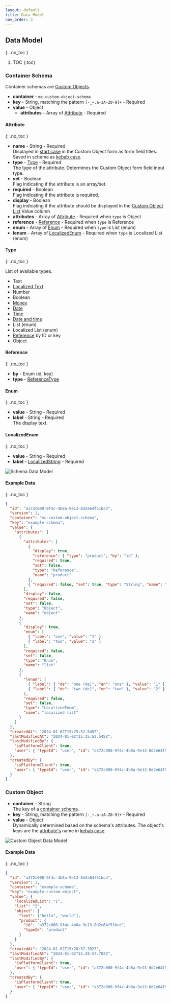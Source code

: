 ```yaml
---
layout: default
title: Data Model
nav_order: 3
---
```


<!--prettier-ignore-start-->
## Data Model
{: .no_toc }

1. TOC 
{:toc}

<!--prettier-ignore-end-->

### Container Schema

Container schemas are
[Custom Objects](https://docs.commercetools.com/api/projects/custom-objects).

- **container** - `mc-custom-object-schema`
- **key** - String, matching the pattern `[-_~.a-zA-Z0-9]+` - Required
- **value** - Object
  - **attributes** - Array of [Attribute](#attribute) - Required

<!--prettier-ignore-start-->
#### Attribute
{: .no_toc }
<!--prettier-ignore-end-->

- **name** - String - Required\
  Displayed in [start case](https://lodash.com/docs/4.17.15#startCase) in the Custom
  Object form as form field titles. Saved in schema as [kebab case](https://lodash.com/docs/4.17.15#kebabCase).
- **type** - [Type](#type) - Required\
  The type of the attribute. Determines the Custom Object form field input type.
- **set** - Boolean\
  Flag indicating if the attribute is an array/set.
- **required** - Boolean\
  Flag indicating if the attribute is required.
- **display** - Boolean\
  Flag indicating if the attribute should be displayed in the [Custom Object List](#custom-object-list)
  Value column
- **attributes** - Array of [Attribute](#attribute) - Required when `type` is
  Object
- **reference** - [Reference](#reference) - Required when `type` is Reference
- **enum** - Array of [Enum](#enum) - Required when `type` is List (enum)
- **lenum** - Array of [LocalizedEnum](#localizedenum) - Required when `type` is
  Localized List (enum)

<!--prettier-ignore-start-->
#### Type
{: .no_toc }
<!--prettier-ignore-end-->

List of available types.

- Text
- [Localized Text](https://docs.commercetools.com/api/types#localizedstring)
- Number
- Boolean
- [Money](https://docs.commercetools.com/api/types#moneys)
- [Date](https://docs.commercetools.com/api/types#date)
- [Time](https://docs.commercetools.com/api/types#time)
- [Date and time](https://docs.commercetools.com/api/types#datetime)
- List (enum)
- Localized List (enum)
- [Reference](https://docs.commercetools.com/api/types#reference)
  by ID or key
- Object

<!--prettier-ignore-start-->
#### Reference
{: .no_toc }
<!--prettier-ignore-end-->

- **by** - Enum (id, key)
- **type** -
  [ReferenceType](https://docs.commercetools.com/api/types#reference)

<!--prettier-ignore-start-->
#### Enum
{: .no_toc }
<!--prettier-ignore-end-->

- **value** - String - Required
- **label** - String - Required\
  The display text.

<!--prettier-ignore-start-->
#### LocalizedEnum
{: .no_toc }
<!--prettier-ignore-end-->

- **value** - String - Required
- **label** -
  [LocalizedString](https://docs.commercetools.com/api/types#localizedstring) -
  Required

![Schema Data Model](assets/schema-data-model.png)

<!--prettier-ignore-start-->
#### Example Data
{: .no_toc }
<!--prettier-ignore-end-->

```json
{
  "id": "a372c000-9f4c-4b8a-9e13-8d2e64f51bcd",
  "version": 1,
  "container": "mc-custom-object-schema",
  "key": "example-schema",
  "value": {
    "attributes": [
      {
        "attributes": [
          {
            "display": true,
            "reference": { "type": "product", "by": "id" },
            "required": true,
            "set": false,
            "type": "Reference",
            "name": "product"
          },
          { "required": false, "set": true, "type": "String", "name": "text" }
        ],
        "display": false,
        "required": false,
        "set": false,
        "type": "Object",
        "name": "object"
      },
      {
        "display": true,
        "enum": [
          { "label": "one", "value": "1" },
          { "label": "two", "value": "2" }
        ],
        "required": false,
        "set": false,
        "type": "Enum",
        "name": "list"
      },
      {
        "lenum": [
          { "label": { "de": "one (de)", "en": "one" }, "value": "1" },
          { "label": { "de": "two (de)", "en": "two" }, "value": "2" }
        ],
        "required": false,
        "set": false,
        "type": "LocalizedEnum",
        "name": "localized list"
      }
    ]
  },
  "createdAt": "2024-01-02T15:25:52.545Z",
  "lastModifiedAt": "2024-01-02T15:25:52.545Z",
  "lastModifiedBy": {
    "isPlatformClient": true,
    "user": { "typeId": "user", "id": "a372c000-9f4c-4b8a-9e13-8d2e64f51bcd" }
  },
  "createdBy": {
    "isPlatformClient": true,
    "user": { "typeId": "user", "id": "a372c000-9f4c-4b8a-9e13-8d2e64f51bcd" }
  }
}
```

### Custom Object

- **container** - String\
  The key of a [container schema](#container-schema).
- **key** - String, matching the pattern `[-_~.a-zA-Z0-9]+` - Required
- **value** - Object\
  Dynamically determined based on the schema's attributes. The object's keys are
  the [attribute's](#attribute) name in [kebab case](https://lodash.com/docs/4.17.15#kebabCase).

![Custom Object Data Model](assets/custom-object-data-model.png)

<!--prettier-ignore-start-->
#### Example Data
{: .no_toc }
<!--prettier-ignore-end-->

```json
{
  "id": "a372c000-9f4c-4b8a-9e13-8d2e64f51bcd",
  "version": 1,
  "container": "example-schema",
  "key": "example-custom-object",
  "value": {
    "localizedList": "1",
    "list": "2",
    "object": {
      "text": ["hello", "world"],
      "product": {
        "id": "a372c000-9f4c-4b8a-9e13-8d2e64f51bcd",
        "typeId": "product"
      }
    }
  },
  "createdAt": "2024-01-02T15:28:57.702Z",
  "lastModifiedAt": "2024-01-02T15:28:57.702Z",
  "lastModifiedBy": {
    "isPlatformClient": true,
    "user": { "typeId": "user", "id": "a372c000-9f4c-4b8a-9e13-8d2e64f51bcd" }
  },
  "createdBy": {
    "isPlatformClient": true,
    "user": { "typeId": "user", "id": "a372c000-9f4c-4b8a-9e13-8d2e64f51bcd" }
  }
}
```
